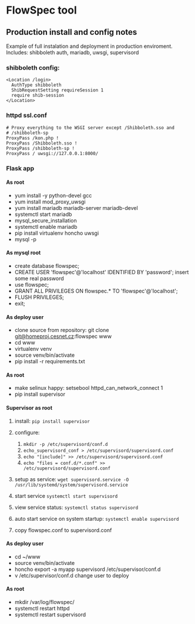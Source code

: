 # FlowSpec tool
## Production install and config notes

Example of full instalation and deployment in production enviroment. 
Includes: shibboleth auth, mariadb, uwsgi, supervisord

### shibboleth config:
```
<Location /login>
  AuthType shibboleth
  ShibRequestSetting requireSession 1
  require shib-session
</Location>

```

### httpd ssl.conf

```
# Proxy everything to the WSGI server except /Shibboleth.sso and
# /shibboleth-sp
ProxyPass /kon.php !
ProxyPass /Shibboleth.sso !
ProxyPass /shibboleth-sp !
ProxyPass / uwsgi://127.0.0.1:8000/
```

### Flask app

#### As root
* yum install -y python-devel gcc
* yum install mod_proxy_uwsgi   
* yum install mariadb mariadb-server mariadb-devel
* systemctl start mariadb
* mysql_secure_installation
* systemctl enable mariadb
* pip install virtualenv honcho uwsgi
* mysql -p

#### As mysql root
* create database flowspec;
* CREATE USER 'flowspec'@'localhost' IDENTIFIED BY 'password'; insert some real password
* use flowspec;
* GRANT ALL PRIVILEGES ON flowspec.* TO 'flowspec'@'localhost';
* FLUSH PRIVILEGES;
* exit;

#### As deploy user

* clone source from repository: git clone git@homeproj.cesnet.cz:flowspec www
* cd www
* virtualenv venv
* source venv/bin/activate
* pip install -r requirements.txt

#### As root
* make selinux happy: setsebool httpd_can_network_connect 1 
* pip install supervisor

#### Supervisor as root
1. install:
   `pip install supervisor`
2. configure:
   1. `mkdir -p /etc/supervisord/conf.d`
   2. `echo_supervisord_conf > /etc/supervisord/supervisord.conf`
   3. `echo "[include]" >> /etc/supervisord/supervisord.conf`
   4. `echo "files = conf.d/*.conf" >> /etc/supervisord/supervisord.conf`
   
   
3. setup as service:
   `wget supervisord.service -O /usr/lib/systemd/system/supervisord.service`
4. start service
   `systemctl start supervisord`
5. view service status:
   `systemctl status supervisord`
6. auto start service on system startup: 
   `systemctl enable supervisord`
7. copy flowspec.conf to supervisord.conf

#### As deploy user

* cd ~/www
* source venv/bin/activate
* honcho export -a myapp supervisord /etc/supervisor/conf.d
* v /etc/supervisor/conf.d change user to deploy


#### As root
* mkdir /var/log/flowspec/
* systemctl restart httpd
* systemctl restart supervisord
